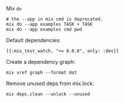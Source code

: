 Mix `do`

	# the --app in mix cmd is deprecated.
	mix do --app examples TASK + TASK
	mix do --app examples cmd pwd

Default dependencies:

    [{:mix_test_watch, ">= 0.0.0", only: :dev}]

Create a dependency graph:

    mix xref graph --format dot

Remove unused deps from mix.lock:

    mix deps.clean --unlock --unused

